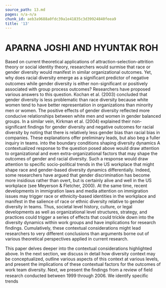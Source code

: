```yaml
---
source_path: 13.md
pages: n/a-n/a
chunk_id: aeb3a9688a0fdc39a1e41835c3d39924840feea9
title: '13'
---
```

# APARNA JOSHI AND HYUNTAK ROH

Based on current theoretical applications of attraction-selection-attrition theory or social identity theory, researchers would surmise that race or gender diversity would manifest in similar organizational outcomes. Yet, why does racial diversity emerge as a signiﬁcant predictor of negative outcomes while gender diversity is either non-signiﬁcant or positively associated with group process outcomes? Researchers have proposed various answers to this question. Kochan et al. (2003) concluded that gender diversity is less problematic than race diversity because white women tend to have better representation in organizations than minority men or women. The positive effects of gender diversity reﬂected more conducive relationships between white men and women in gender balanced groups. In a similar vein, Kirkman et al. (2004) explained their non-signiﬁcant ﬁndings for gender diversity and negative outcomes for racial diversity by noting that there is relatively less gender bias than racial bias in companies. These explanations offer preliminary leads, but also beg a fuller inquiry in teams. into the boundary conditions shaping diversity dynamics A contextualized response to the question posed above would draw attention to organizational and even extra-organizational factors that may shape the outcomes of gender and racial diversity. Such a response would draw attention to speciﬁc socio-political trends in the US workplace that might shape race and gender-based diversity dynamics differentially. Indeed, some researchers have argued that gender discrimination has become more insidious rather than overt, but is certainly alive and well in the US workplace (see Meyerson & Fletcher, 2000). At the same time, recent developments in immigration laws and media attention on immigration issues may trigger race or ethnicity-based identities in the workplace and manifest in the salience of race or ethnic diversity relative to gender diversity in teams. Thus, societal level history, culture, or legal developments as well as organizational level structures, strategy, and practices could trigger a series of effects that could trickle down into the diversity dynamics within work groups and have implications for research ﬁndings. Cumulatively, these contextual considerations might lead researchers to very different conclusions than arguments borne out of various theoretical perspectives applied in current research.

This paper delves deeper into the contextual considerations highlighted above. In the next section, we discuss in detail how diversity context may be conceptualized, outline various aspects of this context at various levels, and present the implications of these contextual factors for the outcomes of work team diversity. Next, we present the ﬁndings from a review of ﬁeld research conducted between 1999 through 2006. We identify speciﬁc trends
